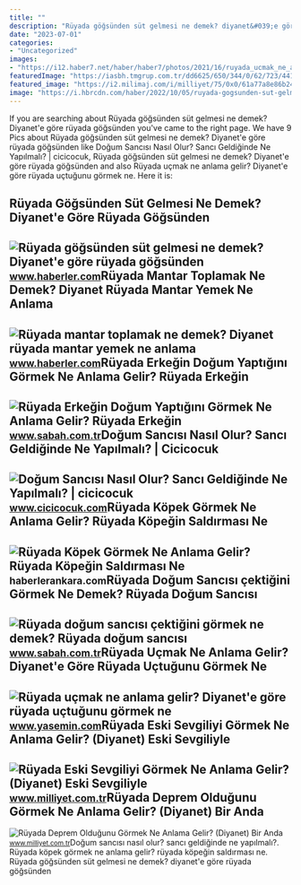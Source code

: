 ```yaml
---
title: ""
description: "Rüyada göğsünden süt gelmesi ne demek? diyanet&#039;e göre rüyada göğsünden"
date: "2023-07-01"
categories:
- "Uncategorized"
images:
- "https://i12.haber7.net/haber/haber7/photos/2021/16/ruyada_ucmak_ne_anlama_gelir_diyanete_gore_ruyada_uctugunu_gormek_ne_demek_ruyada_havalanmak_1619221522_3423.jpg"
featuredImage: "https://iasbh.tmgrup.com.tr/dd6625/650/344/0/62/723/441?u=https://isbh.tmgrup.com.tr/sbh/2022/06/27/ruyada-erkegin-dogum-yaptigini-gormek-ne-anlama-gelir-ruyada-erkegin-dogum-yapmasinin-anlami-1656315167819.jpg"
featured_image: "https://i2.milimaj.com/i/milliyet/75/0x0/61a77a8e86b24a0f203e89a3.jpg"
image: "https://i.hbrcdn.com/haber/2022/10/05/ruyada-gogsunden-sut-gelmesi-ne-anlama-gelir-15335330_6420_amp.jpg"
---
```


If you are searching about Rüyada göğsünden süt gelmesi ne demek? Diyanet'e göre rüyada göğsünden you've came to the right page. We have 9 Pics about Rüyada göğsünden süt gelmesi ne demek? Diyanet'e göre rüyada göğsünden like Doğum Sancısı Nasıl Olur? Sancı Geldiğinde Ne Yapılmalı? | cicicocuk, Rüyada göğsünden süt gelmesi ne demek? Diyanet'e göre rüyada göğsünden and also Rüyada uçmak ne anlama gelir? Diyanet'e göre rüyada uçtuğunu görmek ne. Here it is:

Rüyada Göğsünden Süt Gelmesi Ne Demek? Diyanet'e Göre Rüyada Göğsünden
----------------------------------------------------------------------

 ![Rüyada göğsünden süt gelmesi ne demek? Diyanet'e göre rüyada göğsünden](https://i.hbrcdn.com/haber/2022/10/05/ruyada-gogsunden-sut-gelmesi-ne-anlama-gelir-15335330_6420_amp.jpg) <small>www.haberler.com</small>Rüyada Mantar Toplamak Ne Demek? Diyanet Rüyada Mantar Yemek Ne Anlama
----------------------------------------------------------------------

 ![Rüyada mantar toplamak ne demek? Diyanet rüyada mantar yemek ne anlama](https://i.hbrcdn.com/haber/2021/03/30/ruyada-mantar-toplamak-ne-demek-diyanet-ruyada-14030005_2795_amp.jpg) <small>www.haberler.com</small>Rüyada Erkeğin Doğum Yaptığını Görmek Ne Anlama Gelir? Rüyada Erkeğin
---------------------------------------------------------------------

 ![Rüyada Erkeğin Doğum Yaptığını Görmek Ne Anlama Gelir? Rüyada Erkeğin](https://iasbh.tmgrup.com.tr/dd6625/650/344/0/62/723/441?u=https://isbh.tmgrup.com.tr/sbh/2022/06/27/ruyada-erkegin-dogum-yaptigini-gormek-ne-anlama-gelir-ruyada-erkegin-dogum-yapmasinin-anlami-1656315167819.jpg) <small>www.sabah.com.tr</small>Doğum Sancısı Nasıl Olur? Sancı Geldiğinde Ne Yapılmalı? | Cicicocuk
--------------------------------------------------------------------

 ![Doğum Sancısı Nasıl Olur? Sancı Geldiğinde Ne Yapılmalı? | cicicocuk](https://www.cicicocuk.com/mi-photo/dogum-sancisi-nasil-olur.jpeg) <small>www.cicicocuk.com</small>Rüyada Köpek Görmek Ne Anlama Gelir? Rüyada Köpeğin Saldırması Ne
-----------------------------------------------------------------

 ![Rüyada Köpek Görmek Ne Anlama Gelir? Rüyada Köpeğin Saldırması Ne](https://static.daktilo.com/sites/415/uploads/2021/09/08/ruyada-kopek-gormek-ne-anlama-gelir-neye-isarettir-6449-1631096590.jpg) <small>haberlerankara.com</small>Rüyada Doğum Sancısı çektiğini Görmek Ne Demek? Rüyada Doğum Sancısı
--------------------------------------------------------------------

 ![Rüyada doğum sancısı çektiğini görmek ne demek? Rüyada doğum sancısı](https://iasbh.tmgrup.com.tr/42938f/752/395/0/101/724/481?u=https://isbh.tmgrup.com.tr/sbh/2021/09/27/ruyada-dogum-sancisi-cekmek-ne-anlama-gelir-ruyada-dogum-sancisi-cektigini-gormek-ne-demek-1632733011224.jpg) <small>www.sabah.com.tr</small>Rüyada Uçmak Ne Anlama Gelir? Diyanet'e Göre Rüyada Uçtuğunu Görmek Ne
----------------------------------------------------------------------

 ![Rüyada uçmak ne anlama gelir? Diyanet'e göre rüyada uçtuğunu görmek ne](https://i12.haber7.net/haber/haber7/photos/2021/16/ruyada_ucmak_ne_anlama_gelir_diyanete_gore_ruyada_uctugunu_gormek_ne_demek_ruyada_havalanmak_1619221522_3423.jpg) <small>www.yasemin.com</small>Rüyada Eski Sevgiliyi Görmek Ne Anlama Gelir? (Diyanet) Eski Sevgiliyle
-----------------------------------------------------------------------

 ![Rüyada Eski Sevgiliyi Görmek Ne Anlama Gelir? (Diyanet) Eski Sevgiliyle](https://i2.milimaj.com/i/milliyet/75/0x0/61a7743a86b24a0f203e8929.jpg) <small>www.milliyet.com.tr</small>Rüyada Deprem Olduğunu Görmek Ne Anlama Gelir? (Diyanet) Bir Anda
-----------------------------------------------------------------

 ![Rüyada Deprem Olduğunu Görmek Ne Anlama Gelir? (Diyanet) Bir Anda](https://i2.milimaj.com/i/milliyet/75/0x0/61a77a8e86b24a0f203e89a3.jpg) <small>www.milliyet.com.tr</small>Doğum sancısı nasıl olur? sancı geldiğinde ne yapılmalı?. Rüyada köpek görmek ne anlama gelir? rüyada köpeğin saldırması ne. Rüyada göğsünden süt gelmesi ne demek? diyanet'e göre rüyada göğsünden
